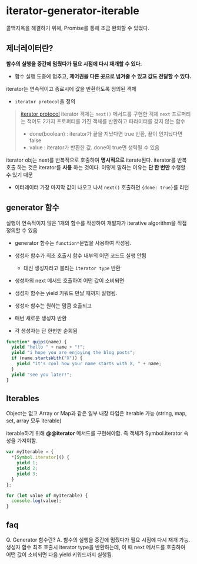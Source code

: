 # iterator-generator-iterable

콜백지옥을 해결하기 위해, Promise를 통해 조금 완화할 수 있었다.

## 제너레이터란?

**함수의 실행을 중간에 멈췄다가 필요 시점에 다시 재개할 수 있다.**

- 함수 실행 도중에 멈추고, **제어권을 다른 곳으로 넘겨줄 수 있고 값도 전달할 수 있다.**

iterator는 연속적이고 종료시에 값을 반환하도록 정의된 객체

- `iterator protocol`을 정의

> [iterator protocol](https://developer.mozilla.org/en-US/docs/Web/JavaScript/Reference/Iteration_protocols#The_iterator_protocol)
> iterator 객체는 `next()` 메서드를 구현한 객체
> `next` 프로퍼티는 적어도 2가지 프로퍼티를 가진 객체를 반환하고 파라미터를 갖지 않는 함수
>
> - done(boolean) : iterator가 끝을 지났다면 true 반환, 끝이 안지났다면 false
> - value : iterator가 반환한 값. done이 true면 생략될 수 있음

iterator obj는 next를 반복적으로 호출하여 **명시적으로** iterate된다.
iterator를 반복 호출 하는 것은 iterator를 **사용** 하는 것이다. 이렇게 말하는 이유는 **단 한 번만** 수행할 수 있기 때문

- 이터레이터 가장 마지막 값이 나오고 나서 `next()` 호출하면 `{done: true}`를 리턴

## generator 함수

실행이 연속적이지 않은 1개의 함수를 작성하여 개발자가 iterative algorithm을 직접 정의할 수 있음

- generator 함수는 `function*`문법을 사용하여 작성됨.
- 생성자 함수가 최초 호출시 함수 내부의 어떤 코드도 실행 안됨
  - 대신 생성자라고 불리는 `iterator type` 반환
- 생성자의 next 메서드 호출하여 어떤 값이 소비되면
- 생성자 함수는 yield 키워드 만날 때까지 실행됨.

- 생성자 함수는 원하는 맘큼 호출되고
- 매번 새로운 생성자 반환
- 각 생성자는 단 한번만 순회됨

```js
function* quips(name) {
  yield "hello " + name + "!";
  yield "i hope you are enjoying the blog posts";
  if (name.startsWith("X")) {
    yield "it's cool how your name starts with X, " + name;
  }
  yield "see you later!";
}
```

## Iterables

Object는 없고 Array or Map과 같은 일부 내장 타입은 iterable 가능
(string, map, set, array 모두 iterable)

iterable하기 위해 **@@iterator** 메서드를 구현해야함. 즉 객체가 Symbol.iterator 속성을 가져야함.

```js
var myIterable = {
  *[Symbol.iterator]() {
    yield 1;
    yield 2;
    yield 3;
  }
};

for (let value of myIterable) {
  console.log(value);
}
```

## faq

Q. Generator 함수란?
A. 함수의 실행을 중간에 멈췄다가 필요 시점에 다시 재개 가능. 생성자 함수 최초 호출시 iterator type을 반환하는데, 이 때 next 메서드를 호출하여 어떤 값이 소비되면 다음 yield 키워드까지 실행됨.
